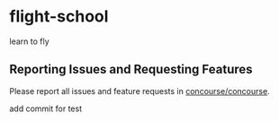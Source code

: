 # flight-school
learn to fly

## Reporting Issues and Requesting Features

Please report all issues and feature requests in [concourse/concourse](https://github.com/concourse/concourse/issues).

add commit for test